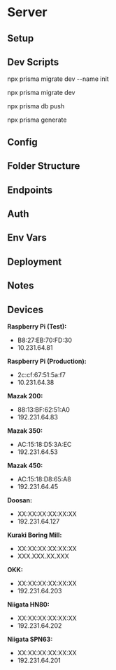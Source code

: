 # Server

## Setup

## Dev Scripts

npx prisma migrate dev --name init

npx prisma migrate dev

npx prisma db push

npx prisma generate

## Config

## Folder Structure

## Endpoints

## Auth

## Env Vars

## Deployment

## Notes

## Devices

**Raspberry Pi (Test):**

- B8:27:EB:70:FD:30
- 10.231.64.81

**Raspberry Pi (Production):**

- 2c:cf:67:51:5a:f7
- 10.231.64.38

**Mazak 200:**

- 88:13:BF:62:51:A0
- 192.231.64.83

**Mazak 350:**

- AC:15:18:D5:3A:EC
- 192.231.64.53

**Mazak 450:**

- AC:15:18:D8:65:A8
- 192.231.64.45

**Doosan:**

- XX:XX:XX:XX:XX:XX
- 192.231.64.127

**Kuraki Boring Mill:**

- XX:XX:XX:XX:XX:XX
- XXX.XXX.XX.XXX

**OKK:**

- XX:XX:XX:XX:XX:XX
- 192.231.64.203

**Niigata HN80:**

- XX:XX:XX:XX:XX:XX
- 192.231.64.202

**Niigata SPN63:**

- XX:XX:XX:XX:XX:XX
- 192.231.64.201
